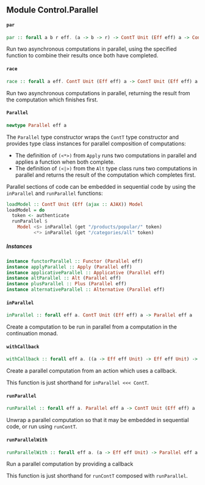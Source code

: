## Module Control.Parallel

#### `par`

``` purescript
par :: forall a b r eff. (a -> b -> r) -> ContT Unit (Eff eff) a -> ContT Unit (Eff eff) b -> ContT Unit (Eff eff) r
```

Run two asynchronous computations in parallel, using the specified
function to combine their results once both have completed.

#### `race`

``` purescript
race :: forall a eff. ContT Unit (Eff eff) a -> ContT Unit (Eff eff) a -> ContT Unit (Eff eff) a
```

Run two asynchronous computations in parallel, returning the result
from the computation which finishes first.

#### `Parallel`

``` purescript
newtype Parallel eff a
```

The `Parallel` type constructor wraps the `ContT` type constructor
and provides type class instances for parallel composition of
computations:

- The definition of `(<*>)` from `Apply` runs two computations in parallel and applies
  a function when both complete.
- The definition of `(<|>)` from the `Alt` type class runs two computations in parallel
  and returns the result of the computation which completes first.

Parallel sections of code can be embedded in sequential code by using
the `inParallel` and `runParallel` functions:

```purescript
loadModel :: ContT Unit (Eff (ajax :: AJAX)) Model
loadModel = do
  token <- authenticate
  runParallel $
    Model <$> inParallel (get "/products/popular/" token)
          <*> inParallel (get "/categories/all" token)
```

##### Instances
``` purescript
instance functorParallel :: Functor (Parallel eff)
instance applyParallel :: Apply (Parallel eff)
instance applicativeParallel :: Applicative (Parallel eff)
instance altParallel :: Alt (Parallel eff)
instance plusParallel :: Plus (Parallel eff)
instance alternativeParallel :: Alternative (Parallel eff)
```

#### `inParallel`

``` purescript
inParallel :: forall eff a. ContT Unit (Eff eff) a -> Parallel eff a
```

Create a computation to be run in parallel from a computation in the
continuation monad.


#### `withCallback`

``` purescript
withCallback :: forall eff a. ((a -> Eff eff Unit) -> Eff eff Unit) -> Parallel eff a
```

Create a parallel computation from an action which uses a callback.

This function is just shorthand for `inParallel <<< ContT`.

#### `runParallel`

``` purescript
runParallel :: forall eff a. Parallel eff a -> ContT Unit (Eff eff) a
```

Unwrap a parallel computation so that it may be embedded in sequential code,
or run using `runContT`.

#### `runParallelWith`

``` purescript
runParallelWith :: forall eff a. (a -> Eff eff Unit) -> Parallel eff a -> Eff eff Unit
```

Run a parallel computation by providing a callback

This function is just shorthand for `runContT` composed with `runParallel`.


